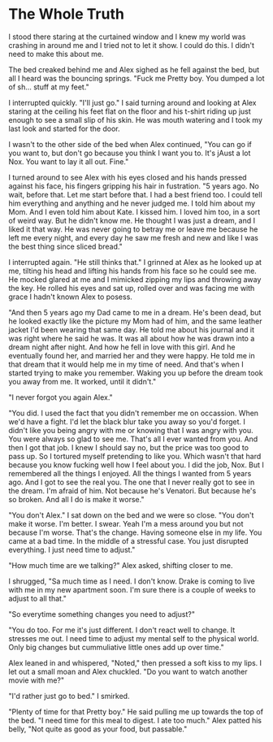 # The Whole Truth

I stood there staring at the curtained window and I knew my world was crashing in around me and I tried not to let it show.  I could do this.  I didn't need to make this about me.  

The bed creaked behind me and Alex sighed as he fell against the bed, but all I heard was the bouncing springs.  "Fuck me Pretty boy.  You dumped a lot of sh... stuff at my feet."

I interrupted quickly.  "I'll just go."  I said turning around and looking at Alex staring at the ceiling his feet flat on the floor and his t-shirt riding up just enough to see a small slip of his skin.  He was mouth watering and I took my last look and started for the door.

I wasn't to the other side of the bed when Alex continued, "You can go if you want to, but don't go because you think I want you to.  It's jAust a lot Nox.  You want to lay it all out.  Fine."

I turned around to see Alex with his eyes closed and his hands pressed against his face, his fingers gripping his hair in fustration.  "5 years ago.  No wait, before that.  Let me start before that.  I had a best friend too.  I could tell him everything and anything and he never judged me.  I told him about my Mom.  And I even told him about Kate.  I kissed him.  I loved him too, in a sort of weird way.  But he didn't know me.  He thought I was just a dream, and I liked it that way.  He was never going to betray me or leave me because he left me every night, and every day he saw me fresh and new and like I was the best thing since sliced bread."

I interrupted again.  "He still thinks that."  I grinned at Alex as he looked up at me, tilting his head and lifting his hands from his face so he could see me.  He mocked glared at me and I mimicked zipping my lips and throwing away the key.  He rolled his eyes and sat up, rolled over and was facing me with grace I hadn't known Alex to posess.  

"And then 5 years ago my Dad came to me in a dream.  He's been dead, but he looked exactly like the picture my Mom had of him, and the same leather jacket I'd been wearing that same day.  He told me about his journal and it was right where he said he was.  It was all about how he was drawn into a dream night after night.  And how he fell in love with this girl.  And he eventually found her, and married her and they were happy.  He told me in that dream that it would help me in my time of need.  And that's when I started trying to make you remember.  Waking you up before the dream took you away from me.  It worked, until it didn't."

"I never forgot you again Alex."

"You did.  I used the fact that you didn't remember me on occassion.  When we'd have a fight.  I'd let the black blur take you away so you'd forget.  I didn't like you being angry with me or knowing that I was angry with you.  You were always so glad to see me.  That's all I ever wanted from you.  And then I got that job.  I knew I should say no, but the price was too good to pass up.  So I tortured myself pretending to like you.  Which wasn't that hard because you know fucking well how I feel about you.  I did the job, Nox.  But I remembered all the things I enjoyed.  All the things I wanted from 5 years ago.  And I got to see the real you.  The one that I never really got to see in the dream.  I'm afraid of him.  Not because he's Venatori.  But because he's so broken.  And all I do is make it worse."

"You don't Alex." I sat down on the bed and we were so close.  "You don't make it worse.  I'm better.  I swear.  Yeah I'm a mess around you but not because I'm worse.  That's the change.  Having someone else in my life.  You came at a bad time.  In the middle of a stressful case.  You just disrupted everything.  I just need time to adjust."

"How much time are we talking?" Alex asked, shifting closer to me.

I shrugged, "Sa much time as I need.  I don't know.  Drake is coming to live with me in my new apartment soon.  I'm sure there is a couple of weeks to adjust to all that."

"So everytime something changes you need to adjust?"

"You do too.  For me it's just different.  I don't react well to change.  It stresses me out.  I need time to adjust my mental self to the physical world.  Only big changes but cummuliative little ones add up over time."

Alex leaned in and whispered, "Noted," then pressed a soft kiss to my lips.  I let out a small moan and Alex chuckled.  "Do you want to watch another movie with me?"

"I'd rather just go to bed."  I smirked.

"Plenty of time for that Pretty boy."  He said pulling me up towards the top of the bed.  "I need time for this meal to digest.  I ate too much."  Alex patted his belly, "Not quite as good as your food, but passable."

